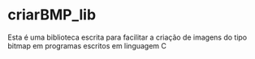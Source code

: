 # criarBMP_lib
Esta é uma biblioteca escrita para facilitar a criação de imagens do tipo bitmap em programas escritos em linguagem C 
